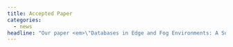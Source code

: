 ```yaml
---
title: Accepted Paper
categories:
  - news
headline: "Our paper <em>\"Databases in Edge and Fog Environments: A Survey\"</em> has been accepted at ACM CSUR.."
---
```


